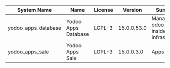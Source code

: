 | System Name | Name | License | Version | Summary | Price |
|---|---|---|---|---|---|
| yodoo_apps_database | Yodoo Apps Database | LGPL-3 | 15.0.0.53.0 | Manage all odoo apps inside your infrastructure |  |
| yodoo_apps_sale | Yodoo Apps Sale | LGPL-3 | 15.0.0.3.0 | Apps Sales |  |
